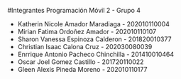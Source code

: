 #Integrantes Programación Móvil 2 - Grupo 4

- Katherin Nicole Amador Maradiaga - 202010110004
- Mirian Fatima Ordoñez Amador - 202010110107
- Sharon Vanessa Espinoza Calderon - 201820010377
- Christian Isaac Calona Cruz - 202030080039
- Enrrique Antonio Pacheco Chinchilla - 201410010464
- Oscar Joel Gomez Castillo - 201720110022
- Gleen Alexis Pineda Moreno - 202010110177
